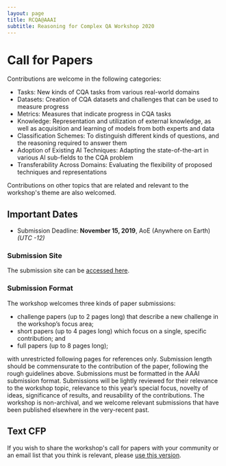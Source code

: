 ```yaml
---
layout: page
title: RCQA@AAAI
subtitle: Reasoning for Complex QA Workshop 2020
---
```



# Call for Papers

Contributions are welcome in the following categories:

- Tasks: New kinds of CQA tasks from various real-world domains
- Datasets: Creation of CQA datasets and challenges that can be used to measure progress
- Metrics: Measures that indicate progress in CQA tasks
- Knowledge: Representation and utilization of external knowledge, as well as acquisition and learning of models from both experts and data
- Classification Schemes: To distinguish different kinds of questions, and the reasoning required to answer them
- Adoption of Existing AI Techniques: Adapting the state-of-the-art in various AI sub-fields to the CQA problem
- Transferability Across Domains: Evaluating the flexibility of proposed techniques and representations

Contributions on other topics that are related and relevant to the workshop's theme are also welcomed.

## Important Dates<a name="important-dates"></a>

- Submission Deadline: **November 15, 2019**, AoE (Anywhere on Earth) *(UTC -12)*

### Submission Site<a name="submission-site"></a>

<!-- The submission site will be notified soon.  -->

The submission site can be [accessed here](https://easychair.org/conferences/?conf=rcqa20).


### Submission Format

The workshop welcomes three kinds of paper submissions:

- challenge papers (up to 2 pages long) that describe a new challenge in the workshop’s focus area;
- short papers (up to 4 pages long) which focus on a single, specific contribution; and
- full papers (up to 8 pages long);

with unrestricted following pages for references only. Submission length should be commensurate to the contribution of the paper, following the rough guidelines above. Submissions must be formatted in the AAAI submission format. Submissions will be lightly reviewed for their relevance to the workshop topic, relevance to this year’s special focus, novelty of ideas, significance of results, and reusability of the contributions. The workshop is non-archival, and we welcome relevant submissions that have been published elsewhere in the very-recent past.

## Text CFP

If you wish to share the workshop's call for papers with your community or an email list that you think is relevant, please [use this version](cfp-rcqa20.txt).